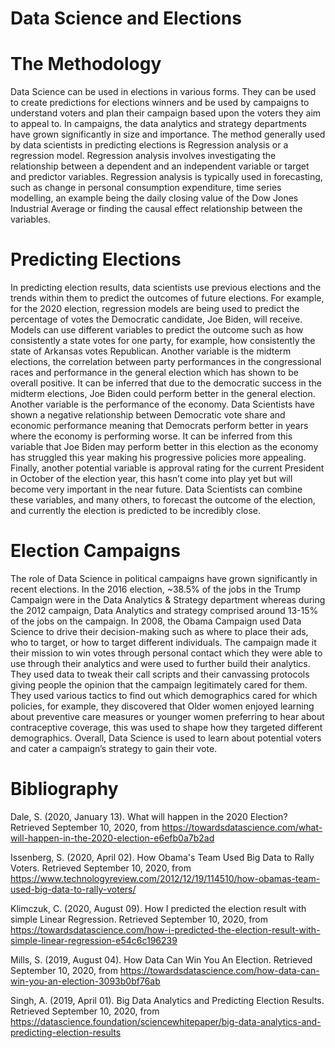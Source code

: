 # Data Science and Elections

# The Methodology
Data Science can be used in elections in various forms. They can be used to create predictions for elections winners and be used by campaigns to understand voters and plan their campaign based upon the voters they aim to appeal to. In campaigns, the data analytics and strategy departments have grown significantly in size and importance. The method generally used by data scientists in predicting elections is Regression analysis or a regression model. Regression analysis involves investigating the relationship between a dependent and an independent variable or target and predictor variables. Regression analysis is typically used in forecasting, such as change in personal consumption expenditure, time series modelling, an example being the daily closing value of the Dow Jones Industrial Average or finding the causal effect relationship between the variables. 
# Predicting Elections
In predicting election results, data scientists use previous elections and the trends within them to predict the outcomes of future elections. For example, for the 2020 election, regression models are being used to predict the percentage of votes the Democratic candidate, Joe Biden, will receive. Models can use different variables to predict the outcome such as how consistently a state votes for one party, for example, how consistently the state of Arkansas votes Republican. Another variable is the midterm elections, the correlation between party performances in the congressional races and performance in the general election which has shown to be overall positive. It can be inferred that due to the democratic success in the midterm elections, Joe Biden could perform better in the general election. Another variable is the performance of the economy. Data Scientists have shown a negative relationship between Democratic vote share and economic performance meaning that Democrats perform better in years where the economy is performing worse. It can be inferred from this variable that Joe Biden may perform better in this election as the economy has struggled this year making his progressive policies more appealing. Finally, another potential variable is approval rating for the current President in October of the election year, this hasn’t come into play yet but will become very important in the near future. Data Scientists can combine these variables, and many others, to forecast the outcome of the election, and currently the election is predicted to be incredibly close. 
# Election Campaigns
The role of Data Science in political campaigns have grown significantly in recent elections. In the 2016 election, ~38.5% of the jobs in the Trump Campaign were in the Data Analytics & Strategy department whereas during the 2012 campaign, Data Analytics and strategy comprised around 13-15% of the jobs on the campaign. In 2008, the Obama Campaign used Data Science to drive their decision-making such as where to place their ads, who to target, or how to target different individuals. The campaign made it their mission to win votes through personal contact which they were able to use through their analytics and were used to further build their analytics. They used data to tweak their call scripts and their canvassing protocols giving people the opinion that the campaign legitimately cared for them. They used various tactics to find out which demographics cared for which policies, for example, they discovered that Older women enjoyed learning about preventive care measures or younger women preferring to hear about contraceptive coverage, this was used to shape how they targeted different demographics. Overall, Data Science is used to learn about potential voters and cater a campaign’s strategy to gain their vote.

# Bibliography
Dale, S. (2020, January 13). What will happen in the 2020 Election? Retrieved September 10, 2020, from https://towardsdatascience.com/what-will-happen-in-the-2020-election-e6efb0a7b2ad

Issenberg, S. (2020, April 02). How Obama's Team Used Big Data to Rally Voters. Retrieved September 10, 2020, from https://www.technologyreview.com/2012/12/19/114510/how-obamas-team-used-big-data-to-rally-voters/

Klimczuk, C. (2020, August 09). How I predicted the election result with simple Linear Regression. Retrieved September 10, 2020, from https://towardsdatascience.com/how-i-predicted-the-election-result-with-simple-linear-regression-e54c6c196239

Mills, S. (2019, August 04). How Data Can Win You An Election. Retrieved September 10, 2020, from https://towardsdatascience.com/how-data-can-win-you-an-election-3093b0bf76ab

Singh, A. (2019, April 01). Big Data Analytics and Predicting Election Results. Retrieved September 10, 2020, from https://datascience.foundation/sciencewhitepaper/big-data-analytics-and-predicting-election-results
